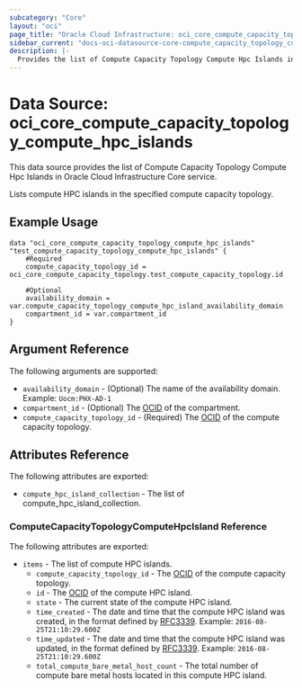 ```yaml
---
subcategory: "Core"
layout: "oci"
page_title: "Oracle Cloud Infrastructure: oci_core_compute_capacity_topology_compute_hpc_islands"
sidebar_current: "docs-oci-datasource-core-compute_capacity_topology_compute_hpc_islands"
description: |-
  Provides the list of Compute Capacity Topology Compute Hpc Islands in Oracle Cloud Infrastructure Core service
---
```


# Data Source: oci_core_compute_capacity_topology_compute_hpc_islands
This data source provides the list of Compute Capacity Topology Compute Hpc Islands in Oracle Cloud Infrastructure Core service.

Lists compute HPC islands in the specified compute capacity topology.

## Example Usage

```hcl
data "oci_core_compute_capacity_topology_compute_hpc_islands" "test_compute_capacity_topology_compute_hpc_islands" {
	#Required
	compute_capacity_topology_id = oci_core_compute_capacity_topology.test_compute_capacity_topology.id

	#Optional
	availability_domain = var.compute_capacity_topology_compute_hpc_island_availability_domain
	compartment_id = var.compartment_id
}
```

## Argument Reference

The following arguments are supported:

* `availability_domain` - (Optional) The name of the availability domain.  Example: `Uocm:PHX-AD-1` 
* `compartment_id` - (Optional) The [OCID](https://docs.cloud.oracle.com/iaas/Content/General/Concepts/identifiers.htm) of the compartment.
* `compute_capacity_topology_id` - (Required) The [OCID](https://docs.cloud.oracle.com/iaas/Content/General/Concepts/identifiers.htm) of the compute capacity topology.


## Attributes Reference

The following attributes are exported:

* `compute_hpc_island_collection` - The list of compute_hpc_island_collection.

### ComputeCapacityTopologyComputeHpcIsland Reference

The following attributes are exported:

* `items` - The list of compute HPC islands.
	* `compute_capacity_topology_id` - The [OCID](https://docs.cloud.oracle.com/iaas/Content/General/Concepts/identifiers.htm) of the compute capacity topology.
	* `id` - The [OCID](https://docs.cloud.oracle.com/iaas/Content/General/Concepts/identifiers.htm) of the compute HPC island.
	* `state` - The current state of the compute HPC island.
	* `time_created` - The date and time that the compute HPC island was created, in the format defined by [RFC3339](https://tools.ietf.org/html/rfc3339).  Example: `2016-08-25T21:10:29.600Z` 
	* `time_updated` - The date and time that the compute HPC island was updated, in the format defined by [RFC3339](https://tools.ietf.org/html/rfc3339).  Example: `2016-08-25T21:10:29.600Z` 
	* `total_compute_bare_metal_host_count` - The total number of compute bare metal hosts located in this compute HPC island.

